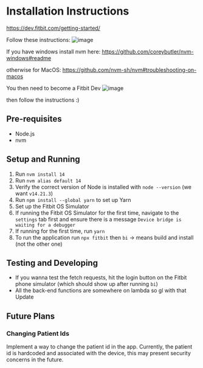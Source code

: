# Installation Instructions

https://dev.fitbit.com/getting-started/

Follow these instructions:
![image](https://github.com/uoa-compsci399-s1-2023/project-team-4/assets/67040087/fdf0d207-2381-4295-992f-00de2c9cc1e6)

If you have windows install nvm here:
https://github.com/coreybutler/nvm-windows#readme

otherwise for MacOS:
https://github.com/nvm-sh/nvm#troubleshooting-on-macos

You then need to become a Fitbit Dev
![image](https://github.com/uoa-compsci399-s1-2023/project-team-4/assets/67040087/34bcbba4-6a4e-4ca2-9a55-935ecc385dd0)

then follow the instructions :)

## Pre-requisites

- Node.js
- nvm

## Setup and Running

1. Run `nvm install 14`
2. Run `nvm alias default 14`
3. Verify the correct version of Node is installed with `node --version` (we want `v14.21.3`)
4. Run `npm install --global yarn` to set up Yarn
5. Set up the Fitbit OS Simulator
6. If running the Fitbit OS Simulator for the first time, navigate to the `settings` tab first and ensure there is a
   message `Device bridge is waiting for a debugger`
7. If running for the first time, run `yarn`
8. To run the application run `npx fitbit` then `bi` -> means build and install (not the other one)

## Testing and Developing

- If you wanna test the fetch requests, hit the login button on the Fitbit phone simulator (which should show up after
  running `bi`)
- All the back-end functions are somewhere on lambda so gl with that
  Update

## Future Plans

### Changing Patient Ids

Implement a way to change the patient id in the app. Currently, the patient id is hardcoded and associated with the
device, this may present security concerns in the future.